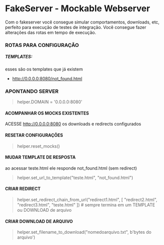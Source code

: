 # FakeServer - Mockable Webserver

Com o fakeserver você consegue simular comportamentos, downloads, etc, perfeito para execução de testes de integração. Você consegue fazer alterações das rotas em tempo de execução.

### ROTAS PARA CONFIGURAÇÃO

##### TEMPLATES:

esses são os templates que já existem

* http://0.0.0.0:8080/not_found.html


### APONTANDO SERVER

> helper.DOMAIN = '0.0.0.0:8080'

#### ACOMPANHAR OS MOCKS EXISTENTES

ACESSE http://0.0.0.0:8080 os downloads e redirects configurados

#### RESETAR CONFIGURAÇÕES

> helper.reset_mocks()

#### MUDAR TEMPLATE DE RESPOSTA
ao acessar teste.html ele responde not_found.html (sem redirect)

> helper.set_url_to_template("teste.html", "not_found.html")

#### CRIAR REDIRECT

> helper.set_redirect_chain_from_url("redirect1.html", [
        "redirect2.html",
        "redirect3.html",
        "teste.html"
    ])  # sempre termina em um TEMPLATE ou DOWNLOAD de arquivo

#### CRIAR DOWNLOAD DE ARQUIVO

> helper.set_filename_to_download("nomedoarquivo.txt", b'bytes do arquivo')

